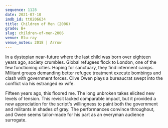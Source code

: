```yaml
---
sequence: 1128
date: 2021-07-10
imdb_id: tt0206634
title: Children of Men (2006)
grade: B+
slug: children-of-men-2006
venue: Blu-ray
venue_notes: 2018 | Arrow
---
```


In a dystopian near-future where the last child was born over eighteen years ago, society crumbles. Global refugees flock to London, one of the few functioning cities. Hoping for sanctuary, they find interment camps. Militant groups demanding better refugee treatment execute bombings and clash with government forces. Clive Owen plays a bureaucrat swept into the conflict via his estranged ex wife.

<!-- end -->

Fifteen years ago, this floored me. The long unbroken takes elicited new levels of tension. This revisit lacked comparable impact, but it provided a new appreciation for the script's willingness to paint both the government and militants in shades of gray. The performances convince throughout, and Owen seems tailor-made for his part as an everyman audience surrogate.
